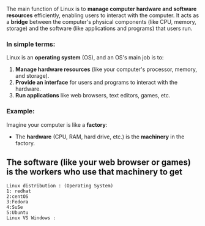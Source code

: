 The main function of Linux is to **manage computer hardware and software resources** efficiently, enabling users to interact with the computer. It acts as a **bridge** between the computer's physical components (like CPU, memory, storage) and the software (like applications and programs) that users run.

### In simple terms:

Linux is an **operating system** (OS), and an OS's main job is to:

1. **Manage hardware resources** (like your computer's processor, memory, and storage).
2. **Provide an interface** for users and programs to interact with the hardware.
3. **Run applications** like web browsers, text editors, games, etc.

### Example:

Imagine your computer is like a **factory**:

- The **hardware** (CPU, RAM, hard drive, etc.) is the **machinery** in the factory.

## The **software** (like your web browser or games) is the **workers** who use that machinery to get

```
Linux distribution : (Operating System)
1: redhat 
2:centOS
3:Fedora
4:SuSe
5:Ubuntu
Linux VS Windows :
```